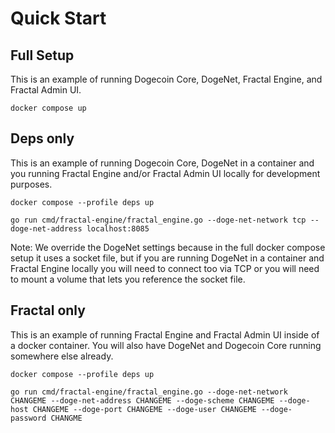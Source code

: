 # Quick Start

## Full Setup
This is an example of running Dogecoin Core, DogeNet, Fractal Engine, and Fractal Admin UI.
```
docker compose up
```

## Deps only
This is an example of running Dogecoin Core, DogeNet in a container and you running Fractal Engine and/or Fractal Admin UI locally for development purposes.
```
docker compose --profile deps up
```

```
go run cmd/fractal-engine/fractal_engine.go --doge-net-network tcp --doge-net-address localhost:8085
```
Note: We override the DogeNet settings because in the full docker compose setup it uses a socket file, but if you are running DogeNet in a container and Fractal Engine locally you will need to connect too via TCP or you will need to mount a volume that lets you reference the socket file.

## Fractal only
This is an example of running Fractal Engine and Fractal Admin UI inside of a docker container. You will also have DogeNet and Dogecoin Core running somewhere else already.
```
docker compose --profile deps up
```

```
go run cmd/fractal-engine/fractal_engine.go --doge-net-network CHANGEME --doge-net-address CHANGEME --doge-scheme CHANGEME --doge-host CHANGEME --doge-port CHANGEME --doge-user CHANGEME --doge-password CHANGME
```